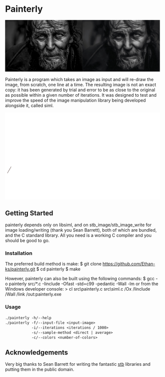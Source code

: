 # Painterly

![Before and after](doc/compare.jpg)

Painterly is a program which takes an image as input and will re-draw the image, from scratch, one line at a time. 
The resulting image is not an exact copy: it has been generated by trial and error to be as close to the original as possible within a given number of iterations. It was designed to test and improve the speed of the image manipulation library being developed alongside it, called siml. 

![Low res demonstration](doc/demo.gif)

## Getting Started

painterly depends only on libsiml, and on stb_image/stb_image_write for image loading/writing (thank you Sean Barrett), both of which are bundled, and the C standard library. All you need is a working C compiler and you should be good to go.

### Installation
  The preferred build method is make:
    $ git clone https://github.com/Ethan-ks/painterly.git
    $ cd painterly
    $ make

  However, painterly can also be built using the following commands:
    $ gcc -o painterly src/*.c -Iinclude -Ofast -std=c99 -pedantic -Wall -lm 
  or from the Windows developer console:
    > cl src\painterly.c src\siml.c /Ox /Iinclude /Wall /link /out:painterly.exe

### Usage
    ./painterly -h/--help
    ./painterly -f/--input-file <input-image> 
                -i/--iterations <iterations / 1000> 
                -s/--sample-method <direct | average> 
                -c/--colors <number-of-colors>

## Acknowledgements

Very big thanks to Sean Barrett for writing the fantastic [stb](https://github.com/nothings/stb) libraries and putting them in the public domain.
